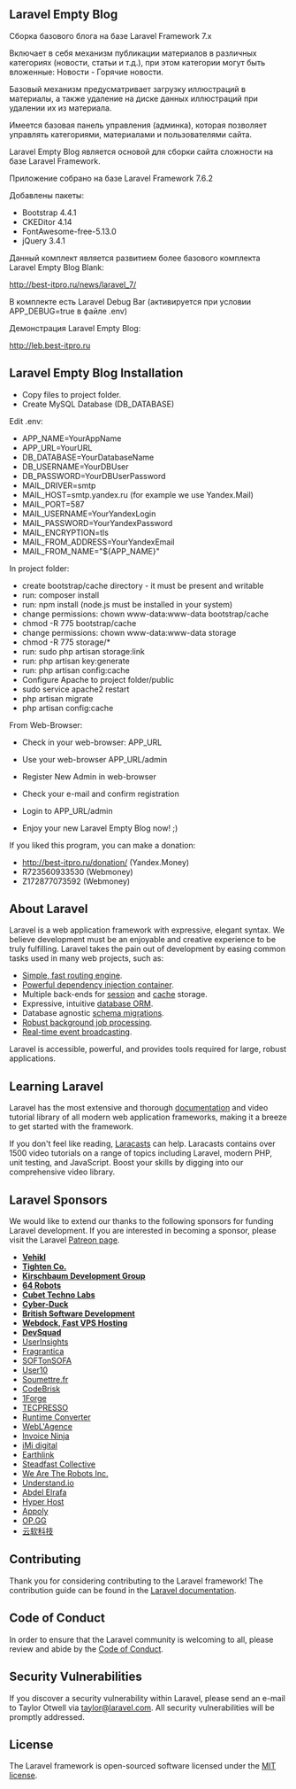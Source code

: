 
## Laravel Empty Blog

Сборка базового блога на базе Laravel Framework 7.x

Включает в себя механизм публикации материалов в различных категориях (новости, статьи и т.д.), при этом категории могут быть вложенные: Новости - Горячие новости.

Базовый механизм предусматривает загрузку иллюстраций в материалы, а также удаление на диске данных иллюстраций при удалении их из материала.

Имеется базовая панель управления (админка), которая позволяет управлять категориями, материалами и пользователями сайта.

Laravel Empty Blog является основой для сборки сайта сложности на базе Laravel Framework.

Приложение собрано на базе Laravel Framework 7.6.2

Добавлены пакеты:

- Bootstrap 4.4.1
- CKEDitor 4.14
- FontAwesome-free-5.13.0
- jQuery 3.4.1

Данный комплект является развитием более базового комплекта Laravel Empty Blog Blank:

http://best-itpro.ru/news/laravel_7/

В комплекте есть Laravel Debug Bar (активируется при условии APP_DEBUG=true в файле .env)

Демонстрация Laravel Empty Blog:

http://leb.best-itpro.ru


## Laravel Empty Blog Installation


- Copy files to project folder.
- Create MySQL Database (DB_DATABASE)


Edit .env:

- APP_NAME=YourAppName
- APP_URL=YourURL
- DB_DATABASE=YourDatabaseName
- DB_USERNAME=YourDBUser
- DB_PASSWORD=YourDBUserPassword
- MAIL_DRIVER=smtp
- MAIL_HOST=smtp.yandex.ru (for example we use Yandex.Mail)
- MAIL_PORT=587
- MAIL_USERNAME=YourYandexLogin
- MAIL_PASSWORD=YourYandexPassword
- MAIL_ENCRYPTION=tls
- MAIL_FROM_ADDRESS=YourYandexEmail
- MAIL_FROM_NAME="${APP_NAME}"


In project folder:

- create bootstrap/cache directory - it must be present and writable
- run: composer install
- run: npm install (node.js must be installed in your system)
- change permissions: chown www-data:www-data bootstrap/cache
- chmod -R 775 bootstrap/cache
- change permissions: chown www-data:www-data storage
- chmod -R 775 storage/*
- run: sudo php artisan storage:link
- run: php artisan key:generate
- run: php artisan config:cache
- Configure Apache to project folder/public
- sudo service apache2 restart
- php artisan migrate
- php artisan config:cache

From Web-Browser:

- Check in your web-browser: APP_URL
- Use your web-browser APP_URL/admin
- Register New Admin in web-browser
- Check your e-mail and confirm registration
- Login to APP_URL/admin

- Enjoy your new Laravel Empty Blog now!
;)



If you liked this program, you can make a donation:

- http://best-itpro.ru/donation/ (Yandex.Money)
- R723560933530 (Webmoney)
- Z172877073592 (Webmoney)




## About Laravel

Laravel is a web application framework with expressive, elegant syntax. We believe development must be an enjoyable and creative experience to be truly fulfilling. Laravel takes the pain out of development by easing common tasks used in many web projects, such as:

- [Simple, fast routing engine](https://laravel.com/docs/routing).
- [Powerful dependency injection container](https://laravel.com/docs/container).
- Multiple back-ends for [session](https://laravel.com/docs/session) and [cache](https://laravel.com/docs/cache) storage.
- Expressive, intuitive [database ORM](https://laravel.com/docs/eloquent).
- Database agnostic [schema migrations](https://laravel.com/docs/migrations).
- [Robust background job processing](https://laravel.com/docs/queues).
- [Real-time event broadcasting](https://laravel.com/docs/broadcasting).

Laravel is accessible, powerful, and provides tools required for large, robust applications.

## Learning Laravel

Laravel has the most extensive and thorough [documentation](https://laravel.com/docs) and video tutorial library of all modern web application frameworks, making it a breeze to get started with the framework.

If you don't feel like reading, [Laracasts](https://laracasts.com) can help. Laracasts contains over 1500 video tutorials on a range of topics including Laravel, modern PHP, unit testing, and JavaScript. Boost your skills by digging into our comprehensive video library.

## Laravel Sponsors

We would like to extend our thanks to the following sponsors for funding Laravel development. If you are interested in becoming a sponsor, please visit the Laravel [Patreon page](https://patreon.com/taylorotwell).

- **[Vehikl](https://vehikl.com/)**
- **[Tighten Co.](https://tighten.co)**
- **[Kirschbaum Development Group](https://kirschbaumdevelopment.com)**
- **[64 Robots](https://64robots.com)**
- **[Cubet Techno Labs](https://cubettech.com)**
- **[Cyber-Duck](https://cyber-duck.co.uk)**
- **[British Software Development](https://www.britishsoftware.co)**
- **[Webdock, Fast VPS Hosting](https://www.webdock.io/en)**
- **[DevSquad](https://devsquad.com)**
- [UserInsights](https://userinsights.com)
- [Fragrantica](https://www.fragrantica.com)
- [SOFTonSOFA](https://softonsofa.com/)
- [User10](https://user10.com)
- [Soumettre.fr](https://soumettre.fr/)
- [CodeBrisk](https://codebrisk.com)
- [1Forge](https://1forge.com)
- [TECPRESSO](https://tecpresso.co.jp/)
- [Runtime Converter](http://runtimeconverter.com/)
- [WebL'Agence](https://weblagence.com/)
- [Invoice Ninja](https://www.invoiceninja.com)
- [iMi digital](https://www.imi-digital.de/)
- [Earthlink](https://www.earthlink.ro/)
- [Steadfast Collective](https://steadfastcollective.com/)
- [We Are The Robots Inc.](https://watr.mx/)
- [Understand.io](https://www.understand.io/)
- [Abdel Elrafa](https://abdelelrafa.com)
- [Hyper Host](https://hyper.host)
- [Appoly](https://www.appoly.co.uk)
- [OP.GG](https://op.gg)
- [云软科技](http://www.yunruan.ltd/)

## Contributing

Thank you for considering contributing to the Laravel framework! The contribution guide can be found in the [Laravel documentation](https://laravel.com/docs/contributions).

## Code of Conduct

In order to ensure that the Laravel community is welcoming to all, please review and abide by the [Code of Conduct](https://laravel.com/docs/contributions#code-of-conduct).

## Security Vulnerabilities

If you discover a security vulnerability within Laravel, please send an e-mail to Taylor Otwell via [taylor@laravel.com](mailto:taylor@laravel.com). All security vulnerabilities will be promptly addressed.

## License

The Laravel framework is open-sourced software licensed under the [MIT license](https://opensource.org/licenses/MIT).
